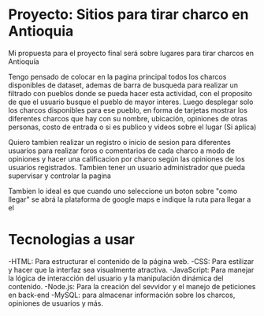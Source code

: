 # Proyecto: Sitios para tirar charco en Antioquia

Mi propuesta para el proyecto final será sobre lugares para tirar charcos en Antioquía

Tengo pensado de colocar en la pagina principal todos los charcos disponibles de dataset, ademas de barra de busqueda para realizar un filtrado con pueblos donde se pueda hacer esta actividad, con el proposito de que el usuario busque el pueblo de mayor interes.
Luego desplegar solo los charcos disponibles para ese pueblo, en forma de tarjetas mostrar los diferentes charcos que hay con su nombre, ubicación, opiniones de otras personas, costo de entrada o si es publico y videos sobre el lugar (Si aplica)

Quiero tambien realizar un registro o inicio de sesion para diferentes usuarios para realizar foros o comentarios de cada charco a modo de opiniones y hacer una calificacion por charco según las opiniones de los usuarios registrados. Tambien tener un usuario administrador que pueda supervisar y controlar la pagina

Tambien lo ideal es que cuando uno seleccione un boton sobre "como llegar" se abrá la plataforma de google maps e indique la ruta para llegar a el

# Tecnologias a usar

-HTML: Para estructurar el contenido de la página web.
-CSS: Para estilizar y hacer que la interfaz sea visualmente atractiva.
-JavaScript: Para manejar la lógica de interacción del usuario y la manipulación dinámica del contenido.
-Node.js: Para la creación del sevvidor y el manejo de peticiones en back-end
-MySQL: para almacenar información sobre los charcos, opiniones de usuarios y más.

